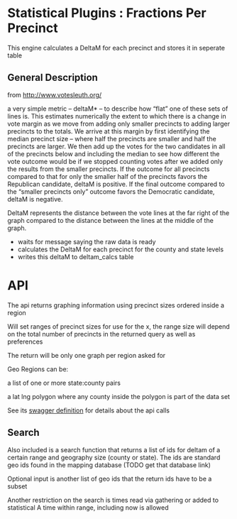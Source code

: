 # Statistical Plugins : Fractions Per Precinct

This engine calculates a DeltaM for each precinct and stores it in seperate table


## General Description

from http://www.votesleuth.org/

a very simple metric – deltaM* – to describe how “flat” one of these sets of lines is. This estimates numerically the extent to which there is a change in vote margin as we move from adding only smaller precincts to adding larger precincts to the totals. We arrive at this margin by first identifying the median precinct size – where half the precincts are smaller and half the precincts are larger. We then add up the votes for the two candidates in all of the precincts below and including the median to see how different the vote outcome would be if we stopped counting votes after we added only the results from the smaller precincts. If the outcome for all precincts compared to that for only the smaller half of the precincts favors the Republican candidate, deltaM is positive. If the final outcome compared to the “smaller precincts only” outcome favors the Democratic candidate, deltaM is negative.

DeltaM represents the distance between the vote lines at the far right of the graph compared to the distance between the lines at the middle of the graph.

* waits for message saying the raw data is ready
* calculates the DeltaM for each precinct for the county and state levels
* writes this deltaM to deltam_calcs table

# API 

The api returns graphing information using precinct sizes ordered inside a region

Will set ranges of precinct sizes for use for the x, the range size will depend on the
 total number of precincts in the returned query as well as preferences

The return will be only one graph per region asked for

Geo Regions can be:
 
 a list of one or more state:county pairs
 
 a lat lng polygon where any county inside the polygon is part of the data set
 
 See its [swagger definition](swagger.yaml) for details about the api calls  
 
## Search 
 
Also included is a search function that returns a list of ids for deltam of a certain range
and geography size (county or state). 
The ids are standard geo ids found in the mapping database (TODO get that database link)

Optional input is another list of geo ids that the return ids have to be a subset

Another restriction on the search is  times read via gathering or added to statistical
A time within range, including now is allowed


